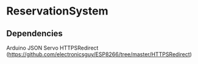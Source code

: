 # ReservationSystem

## Dependencies
Arduino JSON
Servo 
HTTPSRedirect (https://github.com/electronicsguy/ESP8266/tree/master/HTTPSRedirect)
